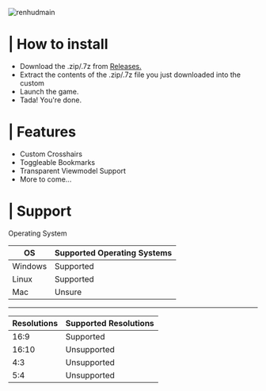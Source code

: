 ![renhudmain](https://user-images.githubusercontent.com/87461596/187691644-4a9e2f4b-4342-4989-8715-edc0da91d577.png)



# | How to install

- Download the .zip/.7z from [Releases.](https://github.com/AleksiVibes/RenHud-V2/releases)
- Extract the contents of the .zip/.7z file you just downloaded into the custom
- Launch the game.
- Tada! You're done.

# | Features

- Custom Crosshairs
- Toggleable Bookmarks
- Transparent Viewmodel Support
- More to come... <br/>

# | Support

Operating System <br/>

| OS | Supported Operating Systems |
| ----------- | ----------- |
| Windows | Supported |
| Linux | Supported |
| Mac | Unsure |

---------------

| Resolutions | Supported Resolutions |
| ----------- | ----------- |
| 16:9 | Supported |
| 16:10 |  Unsupported |
| 4:3 | Unsupported |
| 5:4 | Unsupported |


